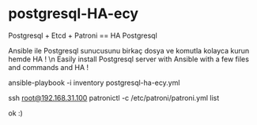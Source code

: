 # postgresql-HA-ecy
Postgresql + Etcd + Patroni == HA Postgresql 


Ansible ile Postgresql sunucusunu birkaç dosya ve komutla kolayca kurun hemde HA ! \n
Easily install Postgresql server with Ansible with a few files and commands and HA !


ansible-playbook -i inventory postgresql-ha-ecy.yml

ssh root@192.168.31.100
patronictl -c /etc/patroni/patroni.yml list

ok :)
